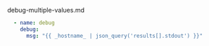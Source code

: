 debug-multiple-values.md

```yml
  - name: debug
    debug:
      msg: "{{ _hostname_ | json_query('results[].stdout') }}"
```

